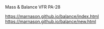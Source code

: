 Mass & Balance VFR PA-28

https://marnason.github.io/balance/index.html
https://marnason.github.io/balance/new.html
